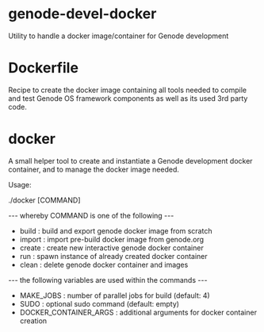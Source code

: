 # genode-devel-docker
Utility to handle a docker image/container for Genode development

Dockerfile
==========

Recipe to create the docker image containing all tools needed to
compile and test Genode OS framework components as well as its
used 3rd party code.

docker
======

A small helper tool to create and instantiate a Genode development
docker container, and to manage the docker image needed.

Usage:

./docker [COMMAND]

--- whereby COMMAND is one of the following ---

* build  : build and export genode docker image from scratch
* import : import pre-build docker image from genode.org
* create : create new interactive genode docker container
* run    : spawn instance of already created docker container
* clean  : delete genode docker container and images

--- the following variables are used within the commands ---

* MAKE_JOBS             : number of parallel jobs for build (default: 4)
* SUDO                  : optional sudo command (default: empty)
* DOCKER_CONTAINER_ARGS : additional arguments for docker container creation
